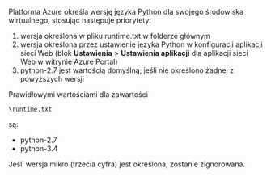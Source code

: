 Platforma Azure określa wersję języka Python dla swojego środowiska wirtualnego, stosując następuje priorytety:

1. wersja określona w pliku runtime.txt w folderze głównym
1. wersja określona przez ustawienie języka Python w konfiguracji aplikacji sieci Web (blok **Ustawienia** > **Ustawienia aplikacji** dla aplikacji sieci Web w witrynie Azure Portal)
1. python-2.7 jest wartością domyślną, jeśli nie określono żadnej z powyższych wersji

Prawidłowymi wartościami dla zawartości 

    \runtime.txt

są:

- python-2.7
- python-3.4

Jeśli wersja mikro (trzecia cyfra) jest określona, zostanie zignorowana.


<!--HONumber=Sep16_HO3-->


